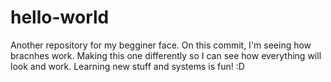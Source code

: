 # hello-world
Another repository for my begginer face.
On this commit, I'm seeing how bracnhes work. Making this one differently so I can see how everything will look and work. Learning new stuff and systems is fun! :D
